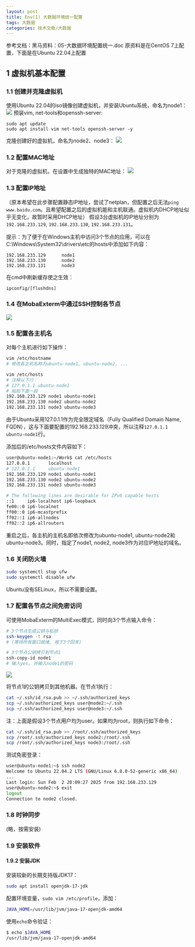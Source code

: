 ```yaml
---
layout: post
title: Env(1) 大数据环境统一配置
tags: 大数据
categories: 技术文章/大数据
---
```


参考文档：黑马资料：05-大数据环境配置统一.doc
原资料是在CentOS 7上配置，下面是在Ubuntu 22.04上配置

## 1 虚拟机基本配置

### 1.1 创建并克隆虚拟机

使用Ubuntu 22.04的iso镜像创建虚拟机，并安装Ubuntu系统，命名为node1：
![](/images/Env1_1.png)
预装vim, net-tools和openssh-server:
```
sudo apt update
sudo apt install vim net-tools openssh-server -y
```
克隆创建好的虚拟机，命名为node2、node3：
![](/images/Env1_2.png)

### 1.2 配置MAC地址

对于克隆的虚拟机，在设置中生成独特的MAC地址：
![](/images/Env1_3.png)

### 1.3 配置IP地址

（原本希望在此步骤配置静态IP地址，尝试了netplan，但配置之后无法`ping www.baidu.com`。且希望配置之后的虚拟机能和主机联通。虚拟机内DHCP地址似乎无变化，故暂时采用DHCP地址）
假设3台虚拟机的IP地址分别为`192.168.233.129`, `192.168.233.130`, `192.168.233.131`。

提示：为了便于在Windows主机中访问3个节点的应用，可以在C:\Windows\System32\drivers\etc的hosts中添加如下内容：
```
192.168.233.129      node1
192.168.233.130      node2
192.168.233.131      node3
```
在cmd中刷新缓存使之生效：
```
ipconfig/[flushdns]
```
### 1.4 在MobaExterm中通过SSH控制各节点

![](/images/Env1_4.png)

### 1.5 配置各主机名

对每个主机进行如下操作：
```sh
vim /etc/hostname
# 修改各主机名称为ubuntu-node1, ubuntu-node2, ...

vim /etc/hosts
# 注释以下行：
# 127.0.1.1 ubuntu-node1
# 粘贴下面一段
192.168.233.129 node1 ubuntu-node1
192.168.233.130 node2 ubuntu-node2
192.168.233.131 node3 ubuntu-node3
```
由于Ubuntu采用127.0.1.1作为完全限定域名（Fully Qualified Domain Name, FQDN），这与下面要配置的192.168.233.129冲突，所以注释`127.0.1.1   ubuntu-node1`行。

添加后的/etc/hosts文件内容如下：
```sh
user@ubuntu-node1:~/Work$ cat /etc/hosts
127.0.0.1       localhost
# 127.0.1.1     ubuntu-node1
192.168.233.129 node1 ubuntu-node1
192.168.233.130 node2 ubuntu-node2
192.168.233.131 node3 ubuntu-node3

# The following lines are desirable for IPv6 capable hosts
::1     ip6-localhost ip6-loopback
fe00::0 ip6-localnet
ff00::0 ip6-mcastprefix
ff02::1 ip6-allnodes
ff02::2 ip6-allrouters
```

重启之后，各主机的主机名即依次修改为ubuntu-node1, ubuntu-node2和ubuntu-node3。同时，指定了node1, node2, node3作为对应IP地址的域名。
### 1.6 关闭防火墙
```sh
sudo systemctl stop ufw
sudo systemctl disable ufw
```
Ubuntu没有SELinux，所以不需要设置。

### 1.7 配置各节点之间免密访问

可使用MobaExterm的MultiExec模式，同时向3个节点输入命令：
```sh
# 3个节点生成公钥与私钥
ssh-keygen -t rsa
# (等待所有窗口就绪, 按下3个回车)

# 3个节点公钥拷贝到节点1
ssh-copy-id node1
# 输入yes, 并输入node1的密码
```
![](/images/Env1_5.png)

将节点1的公钥拷贝到其他机器。在节点1执行：
```sh
cat ~/.ssh/id_rsa.pub >> ~/.ssh/authorized_keys
scp ~/.ssh/authorized_keys user@node2:~/.ssh
scp ~/.ssh/authorized_keys user@node3:~/.ssh
```
注：上面是假设3个节点用户均为user。如果均为root，则执行如下命令：
```sh
cat ~/.ssh/id_rsa.pub >> /root/.ssh/authorized_keys
scp /root/.ssh/authorized_keys node2:/root/.ssh
scp /root/.ssh/authorized_keys node3:/root/.ssh
```
测试免密登录：
```sh
user@ubuntu-node1:~$ ssh node2
Welcome to Ubuntu 22.04.2 LTS (GNU/Linux 6.8.0-52-generic x86_64)
...
Last login: Sun Feb  2 20:09:27 2025 from 192.168.233.129
user@ubuntu-node2:~$ exit
logout
Connection to node2 closed.
```
### 1.8 时钟同步
(略，按需安装)

### 1.9 安装软件

#### 1.9.2 安装JDK

安装较新的长期支持版JDK17：
```sh
sudo apt install openjdk-17-jdk
```
配置环境变量，`sudo vim /etc/profile`，添加：
```sh
JAVA_HOME=/usr/lib/jvm/java-17-openjdk-amd64
```
使用`echo`命令验证：
```sh
$ echo $JAVA_HOME
/usr/lib/jvm/java-17-openjdk-amd64
```
